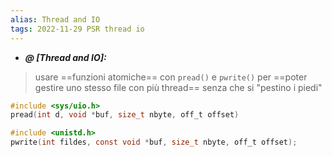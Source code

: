 ```yaml
---
alias: Thread and IO
tags: 2022-11-29 PSR thread io
---
```


- ***@ [Thread and IO]:***
> usare ==funzioni atomiche== con `pread()` e `pwrite()` per ==poter gestire uno stesso file con più thread== senza che si "pestino i piedi"

```c
#include <sys/uio.h>
pread(int d, void *buf, size_t nbyte, off_t offset)

#include <unistd.h>
pwrite(int fildes, const void *buf, size_t nbyte, off_t offset);
```
<!--ID: 1670236970261-->

